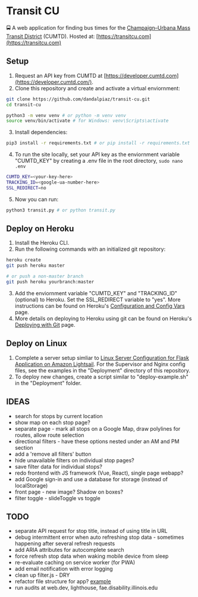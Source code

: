 # Transit CU

🚍 A web application for finding bus times for the [Champaign–Urbana Mass Transit District](https://mtd.org/) (CUMTD). Hosted at: [https://transitcu.com](https://transitcu.com)

## Setup

1. Request an API key from CUMTD at [https://developer.cumtd.com](https://developer.cumtd.com/).
2. Clone this repository and create and activate a virtual enviornment:

```bash
git clone https://github.com/dandalpiaz/transit-cu.git
cd transit-cu

python3 -m venv venv # or python -m venv venv
source venv/bin/activate # for Windows: venv\Scripts\activate
```

3. Install dependencies:

```bash
pip3 install -r requirements.txt # or pip install -r requirements.txt
```

4. To run the site locally, set your API key as the enviornment variable "CUMTD_KEY" by creating a .env file in the root directory, `sudo nano .env`

```bash
CUMTD_KEY=<your-key-here>
TRACKING_ID=<google-ua-number-here>
SSL_REDIRECT=no
```

5. Now you can run:

```bash
python3 transit.py # or python transit.py
```

## Deploy on Heroku

1. Install the Heroku CLI.
2. Run the following commands with an initialized git repository:

```bash
heroku create
git push heroku master

# or push a non-master branch
git push heroku yourbranch:master
```

3. Add the enviornment variable "CUMTD_KEY" and "TRACKING_ID" (optional) to Heroku. Set the SSL_REDIRECT variable to "yes". More instructions can be found on Heroku's [Configuration and Config Vars](https://devcenter.heroku.com/articles/config-vars) page. 
4. More details on deploying to Heroku using git can be found on Heroku's [Deploying with Git](https://devcenter.heroku.com/articles/git) page.

## Deploy on Linux

1. Complete a server setup simliar to [Linux Server Configuration for Flask Application on Amazon Lightsail](https://github.com/dandalpiaz/flask-lightsail). For the Supervisor and Nginx config files, see the examples in the "Deployment" directory of this repository.
2. To deploy new changes, create a script similar to "deploy-example.sh" in the "Deployment" folder.

## IDEAS

- search for stops by current location
- show map on each stop page?
- separate page - mark all stops on a Google Map, draw polylines for routes, allow route selection
- directional filters - have these options nested under an AM and PM section
- add a 'remove all filters' button
- hide unavailable filters on individual stop pages?
- save filter data for individual stops?
- redo frontend with JS framework (Vue, React), single page webapp?
- add Google sign-in and use a database for storage (instead of localStorage)
- front page - new image? Shadow on boxes?
- filter toggle - slideToggle vs toggle

## TODO

- separate API request for stop title, instead of using title in URL
- debug intermittent error when auto refreshing stop data - sometimes happening after several refresh requests
- add ARIA attributes for autocomplete search
- force refresh stop data when waking mobile device from sleep
- re-evaluate caching on service worker (for PWA)
- add email notification with error logging
- clean up filter.js - DRY
- refactor file structure for app? [example](https://github.com/miguelgrinberg/flasky)
- run audits at web.dev, lighthouse, fae.disability.illinois.edu
